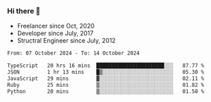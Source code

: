 ### Hi there 👋

- Freelancer since Oct, 2020
- Developer since July, 2017
- Structral Engineer since July, 2012

<!--START_SECTION:waka-->

```txt
From: 07 October 2024 - To: 14 October 2024

TypeScript   20 hrs 16 mins  ██████████████████████░░░   87.77 %
JSON         1 hr 13 mins    █▒░░░░░░░░░░░░░░░░░░░░░░░   05.30 %
JavaScript   29 mins         ▓░░░░░░░░░░░░░░░░░░░░░░░░   02.11 %
Ruby         25 mins         ▒░░░░░░░░░░░░░░░░░░░░░░░░   01.82 %
Python       20 mins         ▒░░░░░░░░░░░░░░░░░░░░░░░░   01.50 %
```

<!--END_SECTION:waka-->

